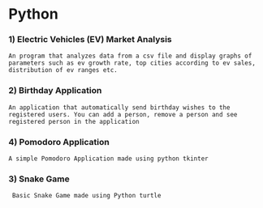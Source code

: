 # Python


### 1) Electric Vehicles (EV) Market Analysis
`An program that analyzes data from a csv file and display graphs of parameters such as ev growth rate, top cities according to ev sales, distribution of ev ranges etc.`

  
### 2) Birthday Application
`An application that automatically send birthday wishes to the registered users. You can add a person, remove a person and see registered person in the application`


### 4) Pomodoro Application
`A simple Pomodoro Application made using python tkinter`


### 3) Snake Game
` Basic Snake Game made using Python turtle`
